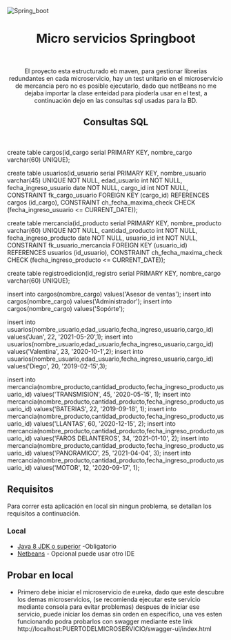 ![Spring_boot](https://1.bp.blogspot.com/-35zJyw-bP1I/X4-8J5rR5uI/AAAAAAAAJbo/EXlqiwZieY0B5HcQlZQiwBbwwAjj8suJwCPcBGAYYCw/s1024/Microservicios.jpg)

<h1 align="center">Micro servicios Springboot</h1> <br>

<p align="center">
  El proyecto esta estructurado eb maven, para gestionar librerias redundantes en cada microservicio, hay un test unitario en el microservicio de mercancia pero
  no es posible ejecutarlo, dado que netBeans no me dejaba importar la clase enteidad para pioderla usar en el test, a continuación dejo en las consultas sql usadas para la BD.
</p>

<h2 align="center">Consultas SQL</h2> <br>

<p>
create table cargos(id_cargo serial PRIMARY KEY,
				   nombre_cargo varchar(60) UNIQUE);

create table usuarios(id_usuario serial PRIMARY KEY,
					 nombre_usuario varchar(45) UNIQUE NOT NULL,
					 edad_usuario int NOT NULL,
					 fecha_ingreso_usuario date NOT NULL,
					 cargo_id int NOT NULL,
					 CONSTRAINT fk_cargo_usuario FOREIGN KEY (cargo_id) REFERENCES cargos (id_cargo),
					 CONSTRAINT ch_fecha_maxima_check CHECK (fecha_ingreso_usuario <= CURRENT_DATE));

create table mercancia(id_producto serial PRIMARY KEY,
					  nombre_producto varchar(60) UNIQUE NOT NULL,
					  cantidad_producto int NOT NULL,
					  fecha_ingreso_producto date NOT NULL,
					  usuario_id int NOT NULL,
					  CONSTRAINT fk_usuario_mercancia FOREIGN KEY (usuario_id) REFERENCES usuarios (id_usuario),
					  CONSTRAINT ch_fecha_maxima_check CHECK (fecha_ingreso_producto <= CURRENT_DATE));


create table registroedicion(id_registro serial PRIMARY KEY,
				   nombre_cargo varchar(60) UNIQUE);

					  
insert into cargos(nombre_cargo) values('Asesor de ventas');
insert into cargos(nombre_cargo) values('Administrador');
insert into cargos(nombre_cargo) values('Sopórte');
					  
insert into usuarios(nombre_usuario,edad_usuario,fecha_ingreso_usuario,cargo_id) values('Juan', 22, '2021-05-20',1);
insert into usuarios(nombre_usuario,edad_usuario,fecha_ingreso_usuario,cargo_id) values('Valentina', 23, '2020-10-1',2);
insert into usuarios(nombre_usuario,edad_usuario,fecha_ingreso_usuario,cargo_id) values('Diego', 20, '2019-02-15',3);

insert into mercancia(nombre_producto,cantidad_producto,fecha_ingreso_producto,usuario_id) values('TRANSMISION', 45, '2020-05-15', 1);
insert into mercancia(nombre_producto,cantidad_producto,fecha_ingreso_producto,usuario_id) values('BATERIAS', 22, '2019-09-18', 1);
insert into mercancia(nombre_producto,cantidad_producto,fecha_ingreso_producto,usuario_id) values('LLANTAS', 60, '2020-12-15', 2);
insert into mercancia(nombre_producto,cantidad_producto,fecha_ingreso_producto,usuario_id) values('FAROS DELANTEROS', 34, '2021-01-10', 2);
insert into mercancia(nombre_producto,cantidad_producto,fecha_ingreso_producto,usuario_id) values('PANORAMICO', 25, '2021-04-04', 3);
insert into mercancia(nombre_producto,cantidad_producto,fecha_ingreso_producto,usuario_id) values('MOTOR', 12, '2020-09-17', 1);
</p>



## Requisitos
Para correr esta aplicación en local sin ningun problema, se detallan los requisitos a continuación.


### Local
* [Java 8 JDK o superior](http://www.oracle.com/technetwork/java/javase/downloads/jdk8-downloads-2133151.html) -Obligatorio
* [Netbeans](https://www.oracle.com/technetwork/java/javase/downloads/jdk-netbeans-jsp-3413139-esa.html) - Opcional puede usar otro IDE 

## Probar en local

* Primero debe iniciar el microservicio de eureka, dado que este descubre los demas microservicios, (se recomienda ejecutar este servicio mediante consola para evitar problemas)
despues de iniciar ese servicio, puede iniciar los demas sin orden en especifico, una ves esten funcionando podra probarlos con swagger mediante este link 
http://localhost:PUERTODELMICROSERVICIO/swagger-ui/index.html
